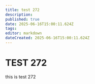 ```yaml
---
title: test 272
description: 
published: true
date: 2025-06-16T15:00:11.624Z
tags: 
editor: markdown
dateCreated: 2025-06-16T15:00:11.624Z
---
```


# TEST 272
this is test 272
